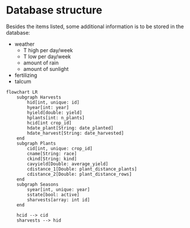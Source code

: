# Database structure

Besides the items listed, some additional information is to be stored in the database:

* weather
  * T high per day/week
  * T low per day/week
  * amount of rain
  * amount of sunlight
* fertilizing
* talcum

```mermaid
flowchart LR
    subgraph Harvests
        hid[int, unique: id]
        hyear[int: year]
        hyield[double: yield]
        hplants[int: n_plants]
        hcid[int crop_id]
        hdate_plant[String: date_planted]
        hdate_harvest[String: date_harvested]
    end
    subgraph Plants
        cid[int, unique: crop_id]
        cname[String: race]
        ckind[String: kind]
        cavyield[Double: average_yield]
        cdistance_1[Double: plant_distance_plants]
        cdistance_2[Double: plant_distance_rows]
    end
    subgraph Seasons
        syear[int, unique: year]
        sstate[bool: active]
        sharvests[array: int id]
    end
    
    hcid --> cid
    sharvests --> hid
```

